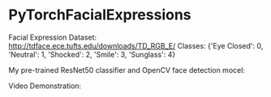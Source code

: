 # PyTorchFacialExpressions

Facial Expression Dataset: http://tdface.ece.tufts.edu/downloads/TD_RGB_E/
Classes: {'Eye Closed': 0, 'Neutral': 1, 'Shocked': 2, 'Smile': 3, 'Sunglass': 4}

My pre-trained ResNet50 classifier and OpenCV face detection mocel:

Video Demonstration:
